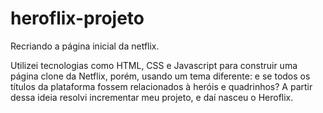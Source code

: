 # heroflix-projeto
Recriando a página inicial da netflix.

Utilizei tecnologias como HTML, CSS e Javascript para construir uma página clone da Netflix, porém, usando um tema diferente: e se todos os títulos da plataforma fossem relacionados à heróis e quadrinhos? A partir dessa ideia resolvi incrementar meu projeto, e daí nasceu o Heroflix.
